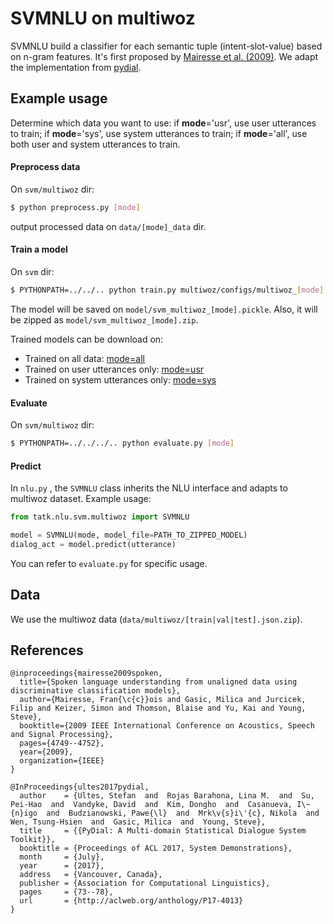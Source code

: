 # SVMNLU on multiwoz

SVMNLU build a classifier for each semantic tuple (intent-slot-value) based on n-gram features. It's first proposed by [Mairesse et al. (2009)](http://mairesse.s3.amazonaws.com/research/papers/icassp09-final.pdf). We adapt the implementation from [pydial](https://bitbucket.org/dialoguesystems/pydial/src/master/semi/CNetTrain/).

## Example usage

Determine which data you want to use: if **mode**='usr', use user utterances to train; if **mode**='sys', use system utterances to train; if **mode**='all', use both user and system utterances to train.

#### Preprocess data

On `svm/multiwoz` dir:

```sh
$ python preprocess.py [mode]
```

output processed data on `data/[mode]_data` dir.

#### Train a model

On `svm` dir:

```sh
$ PYTHONPATH=../../.. python train.py multiwoz/configs/multiwoz_[mode].cfg
```

The model will be saved on `model/svm_multiwoz_[mode].pickle`. Also, it will be zipped as `model/svm_multiwoz_[mode].zip`. 

Trained models can be download on: 

- Trained on all data: [mode=all](https://tatk-data.s3-ap-northeast-1.amazonaws.com/svm_multiwoz_all.zip)
- Trained on user utterances only: [mode=usr](https://tatk-data.s3-ap-northeast-1.amazonaws.com/svm_multiwoz_usr.zip)
- Trained on system utterances only: [mode=sys](https://tatk-data.s3-ap-northeast-1.amazonaws.com/svm_multiwoz_usr.zip)

#### Evaluate

On `svm/multiwoz` dir:

```sh
$ PYTHONPATH=../../../.. python evaluate.py [mode]
```

#### Predict

In `nlu.py` , the `SVMNLU` class inherits the NLU interface and adapts to multiwoz dataset. Example usage:

```python
from tatk.nlu.svm.multiwoz import SVMNLU

model = SVMNLU(mode, model_file=PATH_TO_ZIPPED_MODEL)
dialog_act = model.predict(utterance)
```

You can refer to `evaluate.py` for specific usage.

## Data

We use the multiwoz data (`data/multiwoz/[train|val|test].json.zip`).

## References

```
@inproceedings{mairesse2009spoken,
  title={Spoken language understanding from unaligned data using discriminative classification models},
  author={Mairesse, Fran{\c{c}}ois and Gasic, Milica and Jurcicek, Filip and Keizer, Simon and Thomson, Blaise and Yu, Kai and Young, Steve},
  booktitle={2009 IEEE International Conference on Acoustics, Speech and Signal Processing},
  pages={4749--4752},
  year={2009},
  organization={IEEE}
}

@InProceedings{ultes2017pydial,
  author    = {Ultes, Stefan  and  Rojas Barahona, Lina M.  and  Su, Pei-Hao  and  Vandyke, David  and  Kim, Dongho  and  Casanueva, I\~{n}igo  and  Budzianowski, Pawe{\l}  and  Mrk\v{s}i\'{c}, Nikola  and  Wen, Tsung-Hsien  and  Gasic, Milica  and  Young, Steve},
  title     = {{PyDial: A Multi-domain Statistical Dialogue System Toolkit}},
  booktitle = {Proceedings of ACL 2017, System Demonstrations},
  month     = {July},
  year      = {2017},
  address   = {Vancouver, Canada},
  publisher = {Association for Computational Linguistics},
  pages     = {73--78},
  url       = {http://aclweb.org/anthology/P17-4013}
}
```

